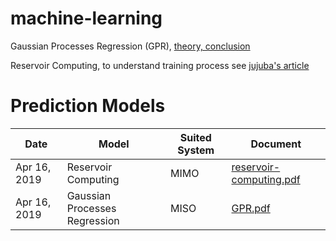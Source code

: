 # machine-learning
Gaussian Processes Regression (GPR), [theory, conclusion](https://github.com/suzyi/machine-learning/blob/master/GPR.pdf)

Reservoir Computing, to understand training process see [jujuba's article](http://jujuba.me/articles/reservoir_computing.html)

# Prediction Models
| Date | Model | Suited System | Document |
|---| ----- | -------- | ---------- |
| Apr 16, 2019 | Reservoir Computing | MIMO | [reservoir-computing.pdf](https://github.com/suzyi/machine-learning/blob/master/reservoir-computing.pdf) |
| Apr 16, 2019 | Gaussian Processes Regression  | MISO | [GPR.pdf](https://github.com/suzyi/machine-learning/blob/master/GPR.pdf) |
